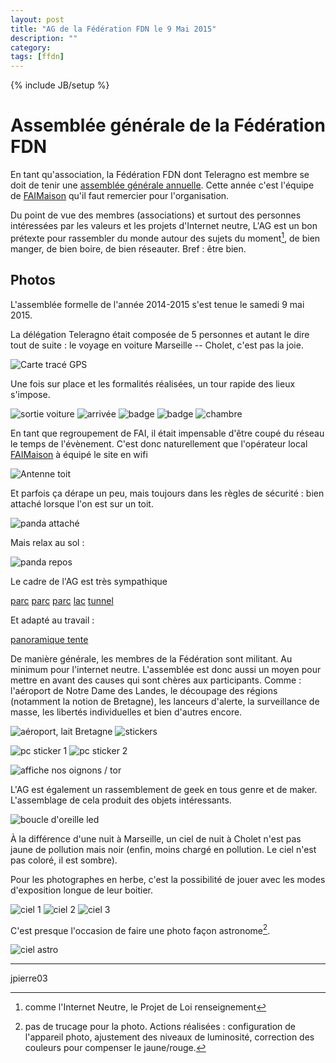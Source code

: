 ```yaml
---
layout: post
title: "AG de la Fédération FDN le 9 Mai 2015"
description: ""
category: 
tags: [ffdn]
---
```


{% include JB/setup %}

# Assemblée générale de la Fédération FDN

En tant qu'association, la Fédération FDN dont Teleragno est membre se doit de tenir une [assemblée générale annuelle](http://www.ffdn.org/fr/article/2015-05-13/ag-2015-le-courage-est-contagieux).
Cette année c'est l'équipe de [FAIMaison](https://www.faimaison.net/) qu'il faut remercier pour l'organisation.

Du point de vue des membres (associations) et surtout des personnes intéressées par les valeurs et les projets d'Internet neutre, L'AG est un bon prétexte pour rassembler du monde autour des sujets du moment[^1], de bien manger, de bien boire, de bien réseauter.
Bref : être bien.

## Photos

L'assemblée formelle de l'année 2014-2015 s'est tenue le samedi 9 mai 2015.

La délégation Teleragno était composée de 5 personnes et autant le dire tout de suite : le voyage en voiture Marseille -- Cholet, c'est pas la joie.

![Carte tracé GPS](/assets/files/2015/05/agffdn_trace.png)

Une fois sur place et les formalités réalisées, un tour rapide des lieux s'impose.

![sortie voiture](/assets/files/2015/05/agffdn_sortie_voiture.jpg)
![arrivée](/assets/files/2015/05/agffdn_arrivee.jpg)
![badge](/assets/files/2015/05/agffdn_badge1.jpg)
![badge](/assets/files/2015/05/agffdn_badge2.jpg)
![chambre](/assets/files/2015/05/agffdn_chambre.jpg)

En tant que regroupement de FAI, il était impensable d'être coupé du réseau le temps de l'évènement.
C'est donc naturellement que l'opérateur local [FAIMaison]() à équipé le site en wifi

![Antenne toit](/assets/files/2015/05/agffdn_antenne_camping.jpg)

Et parfois ça dérape un peu, mais toujours dans les règles de sécurité : bien attaché lorsque l'on est sur un toit.

![panda attaché](/assets/files/2015/05/agffdn_panda_toit.jpg)

Mais relax au sol :

![panda repos](/assets/files/2015/05/agffdn_panda_relax.jpg)

Le cadre de l'AG est très sympathique

[parc]()
[parc]()
[parc]()
[lac]()
[tunnel]()

Et adapté au travail :

[panoramique tente]()


De manière générale, les membres de la Fédération sont militant.
Au minimum pour l'internet neutre.
L'assemblée est donc aussi un moyen pour mettre en avant des causes qui sont chères aux participants.
Comme : l'aéroport de Notre Dame des Landes, le découpage des régions (notamment la notion de Bretagne), les lanceurs d'alerte, la surveillance de masse, les libertés individuelles et bien d'autres encore.

![aéroport, lait Bretagne](/assets/files/2015/05/agffdn_act_bretagne.jpg)
![stickers](/assets/files/2015/05/agffdn_act_stickers.jpg)

![pc sticker 1](/assets/files/2015/05/agffdn_act_stickers_pc1.jpg)
![pc sticker 2](/assets/files/2015/05/agffdn_act_stickers_pc2.jpg)

![affiche nos oignons / tor](/assets/files/2015/05/agffdn_act_tor.jpg)

L'AG est également un rassemblement de geek en tous genre et de maker.
L'assemblage de cela produit des objets intéressants.

![boucle d'oreille led](/assets/files/2015/05/agffdn_boucle_oreille.jpg)

À la différence d'une nuit à Marseille, un ciel de nuit à Cholet n'est pas jaune de pollution mais noir (enfin, moins chargé en pollution. Le ciel n'est pas coloré, il est sombre).

Pour les photographes en herbe, c'est la possibilité de jouer avec les modes d'exposition longue de leur boitier.

![ciel 1](/assets/files/2015/05/agffdn_ciel1.jpg)
![ciel 2](/assets/files/2015/05/agffdn_ciel2.jpg)
![ciel 3](/assets/files/2015/05/agffdn_ciel3.jpg)

C'est presque l'occasion de faire une photo façon astronome[^2].

![ciel astro](/assets/files/2015/05/agffdn_ciel_astro.jpg)

[^1]: comme l'Internet Neutre, le Projet de Loi renseignement
[^2]: pas de trucage pour la photo. Actions réalisées : configuration de l'appareil photo, ajustement des niveaux de luminosité, correction des couleurs pour compenser le jaune/rouge.

------

jpierre03
